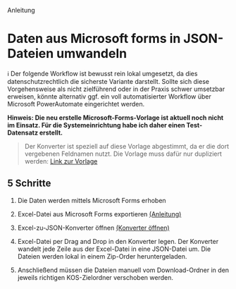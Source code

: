 Anleitung
# Daten aus Microsoft forms in JSON-Dateien umwandeln

ℹ️ Der folgende Workflow ist bewusst rein lokal umgesetzt, da dies datenschutzrechtlich die sicherste Variante darstellt. Sollte sich diese Vorgehensweise als nicht zielführend oder in der Praxis schwer umsetzbar erweisen, könnte alternativ ggf. ein voll automatisierter Workflow über Microsoft PowerAutomate eingerichtet werden.

**Hinweis: Die neu erstelle Microsoft-Forms-Vorlage ist aktuell noch nicht im Einsatz. Für die Systemeinrichtung habe ich daher einen Test-Datensatz erstellt.**
> Der Konverter ist speziell auf diese Vorlage abgestimmt, da er die dort vergebenen Feldnamen nutzt.
> Die Vorlage muss dafür nur dupliziert werden: [Link zur Vorlage](https://forms.cloud.microsoft/Pages/ShareFormPage.aspx?id=DQSIkWdsW0yxEjajBLZtrQAAAAAAAAAAAAMAAFt1JPRUQU5OUFhORzUwRTVDQUZTOTNDR1lUMEhCSS4u&sharetoken=JBTHzE9Ps7eJweO3HqnR)

## 5 Schritte 

1. Die Daten werden mittels Microsoft Forms erhoben
 
2. Excel-Datei aus Microsoft Forms exportieren [(Anleitung)](https://support.microsoft.com/de-de/office/wie-exporte-ich-meine-formularantworten-fb0aee53-0fd9-43bf-9c48-af081b6895d5)

3. Excel-zu-JSON-Konverter öffnen [(Konverter öffnen)](https://enaaacode.github.io/excel-to-json-converter/)

4. Excel-Datei per Drag and Drop in den Konverter legen. Der Konverter wandelt jede Zeile aus der Excel-Datei in eine JSON-Datei um. Die Dateien werden lokal in einem Zip-Order heruntergeladen.

5. Anschließend müssen die Dateien manuell vom Download-Ordner in den jeweils richtigen KOS-Zielordner verschoben werden.
